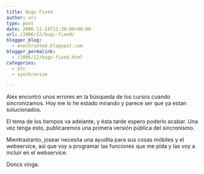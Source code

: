 ```yaml
---
title: Bugs Fixed
author: uri
type: post
date: 2006-12-14T12:39:00+00:00
url: /2006/12/bugs-fixed/
blogger_blog:
  - enochrooted.blogspot.com
blogger_permalink:
  - /2006/12/bugs-fixed.html
categories:
  - pfc
  - synchronize

---
```

Alex encontró unos errores en la búsqueda de los cursos cuando sincronizamos. Hoy me lo he estado mirando y parece ser que ya estan solucionados.

El tema de los tiempos va adelante, y ésta tarde espero poderlo acabar. Una vez tenga esto, publicaremos una primera versión pública del sincronismo.

Mientrastanto, josear necesita una ayudita para sus cosas móbiles y el webservice, así que voy a programar las funciones que me pida y las voy a incluir en el webservice.

Doncs vinga.